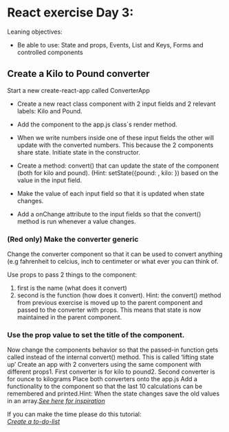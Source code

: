 # React exercise Day 3:

Leaning objectives: 
- Be able to use: State and props, Events, List and Keys, Forms and controlled components

## Create a Kilo to Pound converter


Start a new create-react-app called ConverterApp
- Create a new react class component with 2 input fields and 2 relevant labels: Kilo and Pound.
- Add the component to the app.js class´s render method.
- When we write numbers inside one of these input fields the other will update with the converted numbers. This because the 2 components share state. Initiate state in the constructor.

- Create a method: convert() that can update the state of the component (both for kilo and pound). (Hint: setState({pound: , kilo: }) based on the value in the input field.

- Make the value of each input field so that it is updated when state changes.

- Add a onChange attribute to the input fields so that the convert() method is run whenever a value changes.

### (Red only) Make the converter generic
Change the converter component so that it can be used to convert
anything (e.g fahrenheit to celcius, inch to centimeter or what ever you
can think of.

Use props to pass 2 things to the component:
1. first is the name (what does it convert)
2. second is the function (how does it convert). Hint: the convert() method from previous exercise is moved up to the parent component and passed to the converter with props. This means that state is now maintained in the parent component.

### Use the prop value to set the title of the component.
Now change the components behavior so that the passed-in function gets called instead of the internal convert() method. This is called ‘lifting state up’
Create an app with 2 converters using the same component with different props1.  First converter is for kilo to pound2.  Second converter is for ounce to kilograms
Place both converters onto the app.js
Add a functionality to the component so that the last 10 calculations can be remembered and printed.Hint: When the state changes save the old values in an array.[*See here for inspiration*](https://reactjs.org/tutorial/tutorial.html#storing-a-history)

If you can make the time please do this tutorial:  
[*Create a to-do-list*](https://medium.com/codingthesmartway-com-blog/the-2017-react-development-starter-guide-f717e4e13de7)
